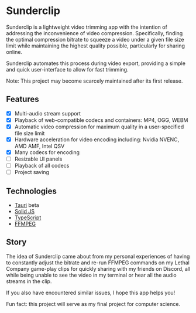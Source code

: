 # Sunderclip

Sunderclip is a lightweight video trimming app with the intention of addressing the inconvenience of video compression.
Specifically, finding the optimal compression bitrate to squeeze a video under a given file size limit while maintaining the highest quality possible, particularly for sharing online.

Sunderclip automates this process during video export, providing a simple and quick user-interface to allow for fast trimming.

Note: This project may become scarcely maintained after its first release.

## Features

- [x] Multi-audio stream support
- [x] Playback of web-compatible codecs and containers: MP4, OGG, WEBM
- [x] Automatic video compression for maximum quality in a user-specified file size limit
- [x] Hardware acceleration for video encoding including: Nvidia NVENC, AMD AMF, Intel QSV
- [x] Many codecs for encoding
- [ ] Resizable UI panels
- [ ] Playback of all codecs
- [ ] Project saving

## Technologies

- [Tauri](https://tauri.app/) beta
- [Solid JS](https://www.solidjs.com/)
- [TypeScript](https://www.typescriptlang.org/)
- [FFMPEG](https://ffmpeg.org/)

## Story

The idea of Sunderclip came about from my personal experiences of having to constantly adjust the bitrate and re-run FFMPEG commands on my Lethal Company game-play clips for quickly sharing with my friends on Discord, all while being unable to see the video in my terminal or hear all the audio streams in the clip.

If you also have encountered similar issues, I hope this app helps you!

Fun fact: this project will serve as my final project for computer science.
